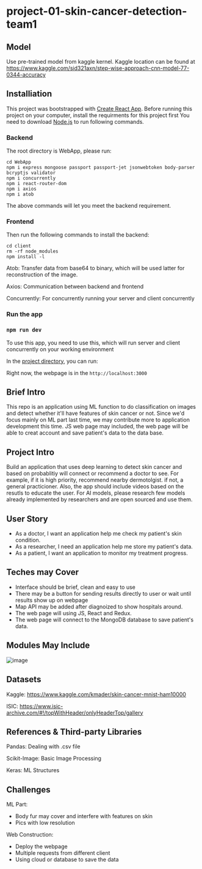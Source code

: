 # project-01-skin-cancer-detection-team1

## Model
Use pre-trained model from kaggle kernel. Kaggle location can be found at https://www.kaggle.com/sid321axn/step-wise-approach-cnn-model-77-0344-accuracy

## Installiation
This project was bootstrapped with [Create React App](https://github.com/facebook/create-react-app).
Before running this project on your computer, install the requirments for this project first
You need to download [Node.js](https://nodejs.org/en/download/) to run following commands.
### Backend
The root directory is WebApp, please run:
```
cd WebApp
npm i express mongoose passport passport-jet jsonwebtoken body-parser bcryptjs validator
npm i concurrently
npm i react-router-dom
npm i axios
npm i atob
```
The above commands will let you meet the backend requirement.
### Frontend
Then run the following commands to install the backend:
```
cd client
rm -rf node_modules
npm install -l
```
Atob: Transfer data from base64 to binary, which will be used latter for reconstruction of the image.

Axios: Communication between backend and frontend

Concurrently: For concurrently running your server and client concurrently
### Run the app

### `npm run dev`

To use this app, you need to use this, which will run server and client concurrently on your working environment

In the [project directory](https://github.com/ec500-software-engineering/project-01-skin-cancer-detection-team1/tree/master/WebApp), you can run:

Right now, the webpage is in the `http://localhost:3000`


## Brief Intro
This repo is an application using ML function to do classification on images and detect whether it'll have features of skin cancer or not. Since we'd focus mainly on ML part last time, we may contribute more to application development this time. JS web page may included, the web page will be able to creat account and save patient's data to the data base. 

## Project Intro
Build an application that uses deep learning to detect skin cancer and based on probablitiy will connect or recommend a doctor to see.  For example, if it is high priority, recommend nearby dermotolgist.  if not, a general practicioner.  Also, the app should include videos based on the resutls to educate the user.
For AI models, please research few models already implemented by researchers and are open sourced and use them.

## User Story
- As a doctor, I want an application help me check my patient's skin condition.
- As a researcher, I need an application help me store my patient's data.
- As a patient, I want an application to monitor my treatment progress.

## Teches may Cover
- Interface should be brief, clean and easy to use
- There may be a button for sending results directly to user or wait until results show up on webpage
- Map API may be added after diagnoized to show hospitals around.
- The web page will using JS, React and Redux.
- The web page will connect to the MongoDB database to save patient's data.

## Modules May Include
![image](https://github.com/ec500-software-engineering/project-skin-cancer-detection-team1/blob/master/Flowchart.png)

## Datasets
Kaggle: https://www.kaggle.com/kmader/skin-cancer-mnist-ham10000

ISIC: https://www.isic-archive.com/#!/topWithHeader/onlyHeaderTop/gallery


## References & Third-party Libraries
Pandas: Dealing with .csv file

Scikit-Image: Basic Image Processing

Keras: ML Structures

## Challenges
ML Part:
- Body fur may cover and interfere with features on skin
- Pics with low resolution

Web Construction:
- Deploy the webpage
- Multiple requests from different client
- Using cloud or database to save  the data
